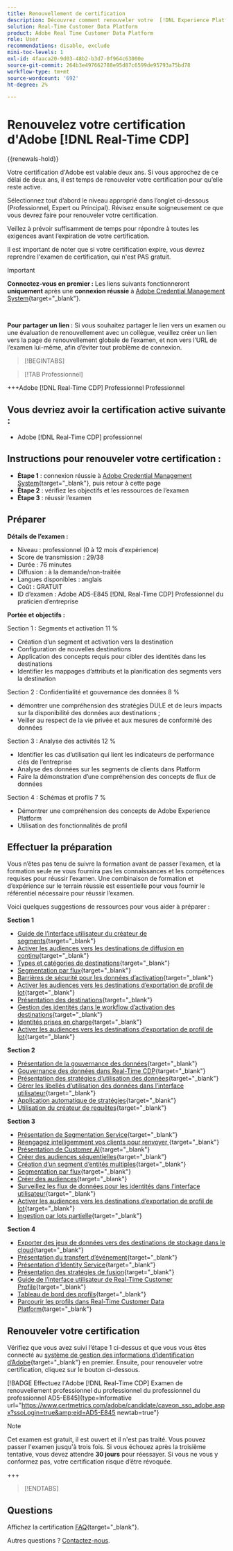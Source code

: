 ```yaml
---
title: Renouvellement de certification
description: Découvrez comment renouveler votre  [!DNL Experience Platform] certification dans [!DNL Real-Time Customer Data Platform].
solution: Real-Time Customer Data Platform
product: Adobe Real Time Customer Data Platform
role: User
recommendations: disable, exclude
mini-toc-levels: 1
exl-id: 4faaca20-9d03-48b2-b3d7-0f964c63000e
source-git-commit: 264b3e497662788e95d87c6599de95793a75bd78
workflow-type: tm+mt
source-wordcount: '692'
ht-degree: 2%

---
```


# Renouvelez votre certification d&#39;Adobe [!DNL Real-Time CDP]

{{renewals-hold}}

Votre certification d&#39;Adobe est valable deux ans. Si vous approchez de ce délai de deux ans, il est temps de renouveler votre certification pour qu’elle reste active.

Sélectionnez tout d’abord le niveau approprié dans l’onglet ci-dessous (Professionnel, Expert ou Principal). Révisez ensuite soigneusement ce que vous devrez faire pour renouveler votre certification.

Veillez à prévoir suffisamment de temps pour répondre à toutes les exigences avant l’expiration de votre certification.

Il est important de noter que si votre certification expire, vous devrez reprendre l&#39;examen de certification, qui n&#39;est PAS gratuit.

>[!IMPORTANT]
>
>**Connectez-vous en premier :** Les liens suivants fonctionneront **uniquement** après une **connexion réussie** à [Adobe Credential Management System](https://www.certmetrics.com/adobe){target="_blank"}.
>
><br>
>
>**Pour partager un lien :** Si vous souhaitez partager le lien vers un examen ou une évaluation de renouvellement avec un collègue, veuillez créer un lien vers la page de renouvellement globale de l’examen, et non vers l’URL de l’examen lui-même, afin d’éviter tout problème de connexion.

>[!BEGINTABS]

>[!TAB Professionnel]

+++Adobe [!DNL Real-Time CDP] Professionnel Professionnel

## Vous devriez avoir la certification **active** suivante :

* Adobe [!DNL Real-Time CDP] professionnel

## Instructions pour renouveler votre certification :

* **Étape 1** : connexion réussie à [Adobe Credential Management System](https://www.certmetrics.com/adobe){target="_blank"}, puis retour à cette page
* **Étape 2** : vérifiez les objectifs et les ressources de l’examen
* **Étape 3** : réussir l’examen

## Préparer

**Détails de l’examen :**

* Niveau : professionnel (0 à 12 mois d&#39;expérience)
* Score de transmission : 29/38
* Durée : 76 minutes
* Diffusion : à la demande/non-traitée
* Langues disponibles : anglais
* Coût : GRATUIT
* ID d’examen : Adobe AD5-E845 [!DNL Real-Time CDP] Professionnel du praticien d’entreprise

**Portée et objectifs :**

Section 1 : Segments et activation 11 %

* Création d’un segment et activation vers la destination
* Configuration de nouvelles destinations
* Application des concepts requis pour cibler des identités dans les destinations
* Identifier les mappages d’attributs et la planification des segments vers la destination

Section 2 : Confidentialité et gouvernance des données 8 %

* démontrer une compréhension des stratégies DULE et de leurs impacts sur la disponibilité des données aux destinations ;
* Veiller au respect de la vie privée et aux mesures de conformité des données

Section 3 : Analyse des activités 12 %

* Identifier les cas d’utilisation qui lient les indicateurs de performance clés de l’entreprise
* Analyse des données sur les segments de clients dans Platform
* Faire la démonstration d’une compréhension des concepts de flux de données

Section 4 : Schémas et profils 7 %

* Démontrer une compréhension des concepts de Adobe Experience Platform
* Utilisation des fonctionnalités de profil

## Effectuer la préparation

Vous n’êtes pas tenu de suivre la formation avant de passer l’examen, et la formation seule ne vous fournira pas les connaissances et les compétences requises pour réussir l’examen. Une combinaison de formation et d’expérience sur le terrain réussie est essentielle pour vous fournir le référentiel nécessaire pour réussir l’examen.

Voici quelques suggestions de ressources pour vous aider à préparer :

**Section 1**

* [Guide de l’interface utilisateur du créateur de segments](https://experienceleague.adobe.com/docs/experience-platform/segmentation/ui/segment-builder.html?lang=fr){target="_blank"}
* [Activer les audiences vers les destinations de diffusion en continu](https://experienceleague.adobe.com/docs/experience-platform/destinations/ui/activate/activate-segment-streaming-destinations.html){target="_blank"}
* [ Types et catégories de destinations](https://experienceleague.adobe.com/docs/experience-platform/destinations/destination-types.html?lang=fr){target="_blank"}
* [Segmentation par flux](https://experienceleague.adobe.com/docs/experience-platform/segmentation/ui/streaming-segmentation.html?lang=fr){target="_blank"}
* [Barrières de sécurité pour les données d’activation](https://experienceleague.adobe.com/docs/experience-platform/destinations/guardrails.html){target="_blank"}
* [Activer les audiences vers les destinations d’exportation de profil de lot](https://experienceleague.adobe.com/docs/experience-platform/destinations/ui/activate/activate-batch-profile-destinations.html){target="_blank"}
* [Présentation des destinations](https://experienceleague.adobe.com/docs/experience-platform/destinations/home.html?lang=fr){target="_blank"}
* [Gestion des identités dans le workflow d’activation des destinations](https://experienceleague.adobe.com/docs/experience-platform/destinations/how-destinations-work/identity-handling.html){target="_blank"}
* [Identités prises en charge](https://experienceleague.adobe.com/docs/experience-platform/destinations/catalog/social/facebook.html#supported-identities){target="_blank"}
* [Activer les audiences vers les destinations d’exportation de profil de lot](https://experienceleague.adobe.com/docs/experience-platform/destinations/ui/activate/activate-batch-profile-destinations.html){target="_blank"}

**Section 2**

* [Présentation de la gouvernance des données](https://experienceleague.adobe.com/docs/experience-platform/data-governance/home.html?lang=fr){target="_blank"}
* [Gouvernance des données dans Real-Time CDP](https://experienceleague.adobe.com/docs/experience-platform/rtcdp/privacy/data-governance-overview.html){target="_blank"}
* [Présentation des stratégies d’utilisation des données](https://experienceleague.adobe.com/docs/experience-platform/data-governance/policies/overview.html?lang=fr){target="_blank"}
* [Gérer les libellés d’utilisation des données dans l’interface utilisateur](https://experienceleague.adobe.com/docs/experience-platform/data-governance/labels/user-guide.html?lang=fr){target="_blank"}
* [Application automatique de stratégies](https://experienceleague.adobe.com/docs/experience-platform/data-governance/enforcement/auto-enforcement.html?lang=fr){target="_blank"}
* [Utilisation du créateur de requêtes](https://experienceleague.adobe.com/docs/experience-platform/privacy/ui/user-guide.html?lang=fr#request-builder){target="_blank"}

**Section 3**

* [Présentation de Segmentation Service](https://experienceleague.adobe.com/docs/experience-platform/segmentation/home.html?lang=fr){target="_blank"}
* [Réengagez intelligemment vos clients pour renvoyer ](https://experienceleague.adobe.com/docs/experience-platform/rtcdp/use-cases/personalization-insights-engagement/intelligent-re-engagement.html){target="_blank"}
* [Présentation de Customer AI](https://experienceleague.adobe.com/docs/experience-platform/intelligent-services/customer-ai/overview.html?lang=fr){target="_blank"}
* [Créer des audiences séquentielles](https://experienceleague.adobe.com/docs/platform-learn/tutorials/audiences/create-sequential-audiences.html){target="_blank"}
* [Création d’un segment d’entités multiples](https://experienceleague.adobe.com/docs/platform-learn/getting-started-for-data-architects-and-data-engineers/build-segments.html?lang=en#build-a-multi-entity-segment){target="_blank"}
* [Segmentation par flux](https://experienceleague.adobe.com/docs/experience-platform/segmentation/ui/streaming-segmentation.html?lang=fr){target="_blank"}
* [Créer des audiences](https://experienceleague.adobe.com/docs/platform-learn/tutorials/audiences/create-audiences.html){target="_blank"}
* [Surveillez les flux de données pour les identités dans l’interface utilisateur](https://experienceleague.adobe.com/docs/experience-platform/dataflows/ui/monitor-identities.html){target="_blank"}
* [Activer les audiences vers les destinations d’exportation de profil de lot](https://experienceleague.adobe.com/docs/experience-platform/destinations/ui/activate/activate-batch-profile-destinations.html){target="_blank"}
* [Ingestion par lots partielle](https://experienceleague.adobe.com/docs/experience-platform/ingestion/batch/partial.html){target="_blank"}

**Section 4**

* [Exporter des jeux de données vers des destinations de stockage dans le cloud](https://experienceleague.adobe.com/docs/experience-platform/destinations/ui/activate/export-datasets.html?lang=fr){target="_blank"}
* [Présentation du transfert d’événement](https://experienceleague.adobe.com/docs/experience-platform/tags/event-forwarding/overview.html?lang=fr){target="_blank"}
* [Présentation d’Identity Service](https://experienceleague.adobe.com/docs/experience-platform/identity/home.html?lang=fr){target="_blank"}
* [Présentation des stratégies de fusion](https://experienceleague.adobe.com/docs/experience-platform/profile/merge-policies/overview.html){target="_blank"}
* [Guide de l’interface utilisateur de Real-Time Customer Profile](https://experienceleague.adobe.com/docs/experience-platform/profile/ui/user-guide.html?lang=fr){target="_blank"}
* [Tableau de bord des profils](https://experienceleague.adobe.com/docs/experience-platform/dashboards/guides/profiles.html){target="_blank"}
* [Parcourir les profils dans Real-Time Customer Data Platform](https://experienceleague.adobe.com/docs/experience-platform/rtcdp/profile/profile-browse.html){target="_blank"}

## Renouveler votre certification

Vérifiez que vous avez suivi l’étape 1 ci-dessus et que vous vous êtes connecté au [système de gestion des informations d’identification d’Adobe](https://www.certmetrics.com/adobe){target="_blank"} en premier. Ensuite, pour renouveler votre certification, cliquez sur le bouton ci-dessous.

[!BADGE  Effectuez l&#39;Adobe [!DNL Real-Time CDP] Examen de renouvellement professionnel du professionnel du professionnel du professionnel AD5-E845]{type=Informative url="https://www.certmetrics.com/adobe/candidate/caveon_sso_adobe.aspx?ssoLogin=true&amp;eid=AD5-E845 newtab=true"}

>[!NOTE]
>
>Cet examen est gratuit, il est ouvert et il n&#39;est pas traité. Vous pouvez passer l&#39;examen jusqu&#39;à trois fois. Si vous échouez après la troisième tentative, vous devez attendre **30 jours** pour réessayer. Si vous ne vous y conformez pas, votre certification risque d’être révoquée.

+++

>[!ENDTABS]

## Questions

Affichez la certification [FAQ](https://experienceleague.adobe.com/docs/certification/certification/faq.html){target="_blank"}.

Autres questions ? [Contactez-nous](mailto:certif@adobe.com).
